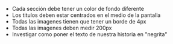 - Cada sección debe tener un color de fondo diferente
- Los titulos deben estar centrados en el medio de la pantalla
- Todas las imagenes tienen que tener un borde de 4px
- Todas las imagenes deben medir 200px
- Investigar como poner el texto de nuestra historia en "negrita"

